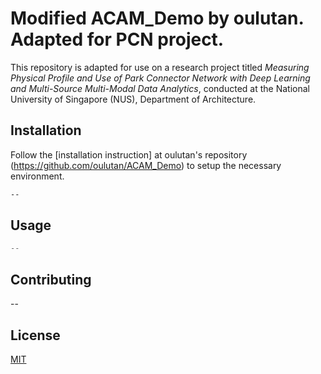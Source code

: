 # Modified ACAM_Demo by oulutan. Adapted for PCN project.

This repository is adapted for use on a research project titled *Measuring Physical Profile and Use of Park Connector Network with Deep Learning
and Multi-Source Multi-Modal Data Analytics*, conducted at the National University of Singapore (NUS), Department of Architecture.

## Installation

Follow the [installation instruction] at oulutan's repository (https://github.com/oulutan/ACAM_Demo) to setup the necessary environment.

```bash
--
```

## Usage

```python
--
```

## Contributing
--

## License
[MIT](https://choosealicense.com/licenses/mit/)